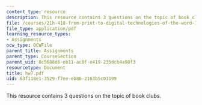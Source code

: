 ```yaml
---
content_type: resource
description: This resource contains 3 questions on the topic of book clubs.
file: /courses/21h-418-from-print-to-digital-technologies-of-the-word-1450-present-fall-2005/63f118e13529f7eeeb862163b5c03199_hw7.pdf
file_type: application/pdf
learning_resource_types:
- Assignments
ocw_type: OCWFile
parent_title: Assignments
parent_type: CourseSection
parent_uid: 8c5688d6-eb11-ac8f-e419-235dcb4a98f3
resourcetype: Document
title: hw7.pdf
uid: 63f118e1-3529-f7ee-eb86-2163b5c03199
---
```

This resource contains 3 questions on the topic of book clubs.